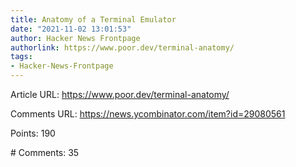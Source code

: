 ```yaml
---
title: Anatomy of a Terminal Emulator
date: "2021-11-02 13:01:53"
author: Hacker News Frontpage
authorlink: https://www.poor.dev/terminal-anatomy/
tags:
- Hacker-News-Frontpage
---
```


<p>Article URL: <a href="https://www.poor.dev/terminal-anatomy/">https://www.poor.dev/terminal-anatomy/</a></p>
<p>Comments URL: <a href="https://news.ycombinator.com/item?id=29080561">https://news.ycombinator.com/item?id=29080561</a></p>
<p>Points: 190</p>
<p># Comments: 35</p>
